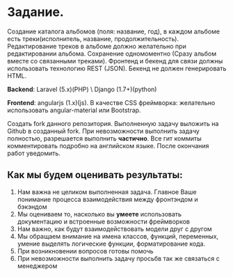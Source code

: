 Задание.
========

Создание каталога альбомов (поля: название, год), в каждом альбоме есть треки(исполнитель, название, продолжительность). Редактирование треков в альбоме должно желательно при редактировании альбома. Сохранение одномоментно (Сразу альбом вместе со связанными треками). 
Фронтенд и бекенд для связи должны использовать технологию  REST (JSON). Бекенд не должен генерировать HTML.

**Backend**: Laravel (5.x)(PHP) \ Django (1.7+)(python)

**Frontend**: angularjs (1.x)(js). В качестве CSS фреймворка: желательно использовать angular-material или Bootstrap.

Создать fork данного репозитория. Выполненную задачу выложить на Github в созданный fork. При невозможности выполнить задачу полностью,  разрешается выполнить **частично**. Все гит коммиты комментировать подробно на английском языке. После окончания работ уведомить.

Как мы будем оценивать результаты:
----------------------------------

1. Нам важна не целиком выполненная задача. Главное Ваше понимание процесса взаимодействия между фронтэндом и бэкэндом
2. Мы оцениваем то, насколько вы **умеете** использовать документацию и встроенные возможности фреймворков
3. Нам важно, как будут взаимодействовать модели друг с другом
4. Мы обращаем внимание на имена классов, функций, переменных, умение выделять логические функции, форматирование кода.
5. При возникновении вопросов готовы помочь
6. При невозможности выполнить задачу просьбв так же связаться с менеджером

